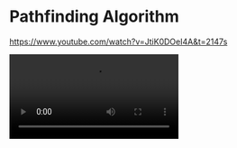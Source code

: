 # Pathfinding Algorithm
https://www.youtube.com/watch?v=JtiK0DOeI4A&t=2147s


![Alt Text](./video.mp4)
